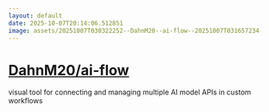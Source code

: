 ```yaml
---
layout: default
date: 2025-10-07T20:14:06.512851
image: assets/20251007T030322252--DahnM20--ai-flow--20251007T031657234--cropped.png
---
```


# [DahnM20/ai-flow](https://github.com/DahnM20/ai-flow)

visual tool for connecting and managing multiple AI model APIs in custom workflows
